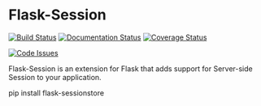 Flask-Session
=============

[![Build Status](https://travis-ci.org/mcrowson/flask-session.svg?branch=master)](https://travis-ci.org/mcrowson/flask-session)
[![Documentation Status](https://readthedocs.org/projects/flask-sessionstore/badge/?version=latest)](http://flask-sessionstore.readthedocs.io/en/latest/?badge=latest)
[![Coverage Status](https://coveralls.io/repos/github/mcrowson/flask-session/badge.svg)](https://coveralls.io/github/mcrowson/flask-session) 

[![Code Issues](https://www.quantifiedcode.com/api/v1/project/c1c6ba31dc784fd3bce16b8696b5258c/badge.svg)](https://www.quantifiedcode.com/app/project/c1c6ba31dc784fd3bce16b8696b5258c)

Flask-Session is an extension for Flask that adds support for Server-side Session to your application.

pip install flask-sessionstore